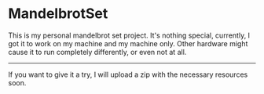 # MandelbrotSet
<p>This is my personal mandelbrot set project. It's nothing special, currently, I got it to work on my machine and my machine only. Other hardware might cause it to
run completely differently, or even not at all.<br></p>
<hr>
<p>If you want to give it a try, I will upload a zip with the necessary resources soon.</p>
